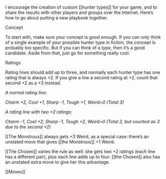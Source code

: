 
I encourage the creation of custom [[hunter types]] for your game, and to share the results with other players and groups over the Internet. Here’s how to go about putting a new playbook together.

Concept

To start with, make sure your concept is good enough. If you can only think of a single example of your possible hunter type in fiction, the concept is probably too specific. But if you can think of a *type*, then it’s a good candidate. Aside from that, just go for something really cool.

Ratings

Rating lines should add up to three, and normally each hunter type has one rating that is always +2. If you give a line a second rating at +2, count that second +2 as a +3 instead.

*A normal rating line:*

*Charm +2, Cool +1, Sharp -1, Tough +1, Weird=0 (Total 3)*

*A rating line with two +2 ratings:*

*Charm -1, Cool +2, Sharp -1, Tough +2, Weird=0 (Total 2, but counted as 3 due to the second +2)*

[[The Monstrous]] always gets +3 Weird, as a special case: there’s an unstated move that gives [[the Monstrous]] +1 Weird.

[[The Chosen]] varies the rule as well: she gets two +2 ratings (each line has a different pair), plus each line adds up to four: [[the Chosen]] also has an unstated extra move to give her this advantage.

[[Moves]]
